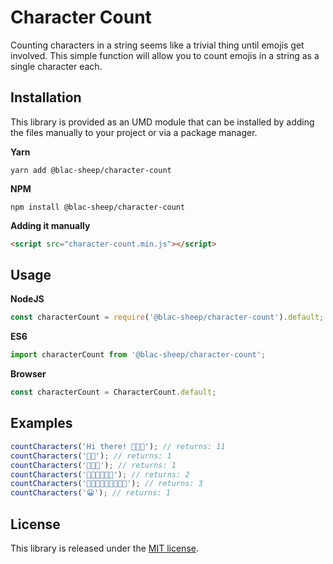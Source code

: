 # Character Count
Counting characters in a string seems like a trivial thing until emojis get involved. This simple function will allow you to count emojis in a string as a single character each.

## Installation
This library is provided as an UMD module that can be installed by adding the files manually to your project or via a package manager.

**Yarn**
```
yarn add @blac-sheep/character-count
```

**NPM**
```
npm install @blac-sheep/character-count
```

**Adding it manually**
```html
<script src="character-count.min.js"></script>
```

## Usage

**NodeJS**
```javascript
const characterCount = require('@blac-sheep/character-count').default;
```

**ES6**
```javascript
import characterCount from '@blac-sheep/character-count';
```

**Browser**
```javascript
const characterCount = CharacterCount.default;
```

## Examples

```javascript
countCharacters('Hi there! 👩🏿‍🦽'); // returns: 11
countCharacters('🤲🏿'); // returns: 1
countCharacters('👩‍👧‍👧'); // returns: 1
countCharacters('👩‍👧‍👧👩‍👧‍👧'); // returns: 2
countCharacters('👩‍👧‍👧👩‍👧‍👧👩‍👧‍👧'); // returns: 3
countCharacters('😀'); // returns: 1
```

## License
This library is released under the [MIT license](LICENSE.md).